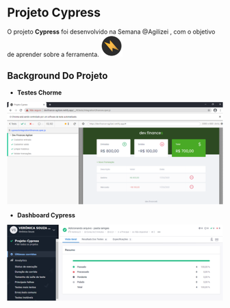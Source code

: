 # Projeto Cypress

O projeto **Cypress** foi desenvolvido na Semana @Agilizei , com o objetivo de aprender sobre a ferramenta. 
<img src="images/logo-agilizei.png" width="50">


## Background Do Projeto 

* **Testes Chorme**
<img src="images/projeto-cypress.png">

* **Dashboard Cypress**
<img src="images/dashboard-cypress.png">


### 

